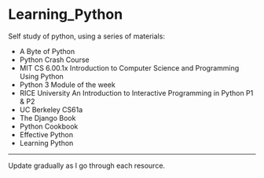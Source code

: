 # Learning_Python

Self study of python, using a series of materials:
* A Byte of Python
* Python Crash Course
* MIT CS 6.00.1x Introduction to Computer Science and Programming Using Python
* Python 3 Module of the week
* RICE University An Introduction to Interactive Programming in Python P1 & P2
* UC Berkeley CS61a
* The Django Book
* Python Cookbook
* Effective Python
* Learning Python

---
Update gradually as I go through each resource.
